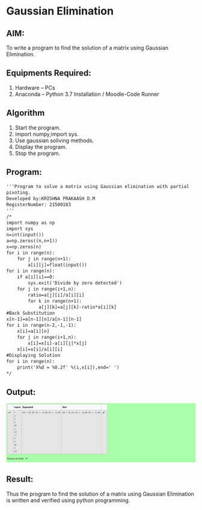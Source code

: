 # Gaussian Elimination

## AIM:
To write a program to find the solution of a matrix using Gaussian Elimination.

## Equipments Required:
1. Hardware – PCs
2. Anaconda – Python 3.7 Installation / Moodle-Code Runner

## Algorithm
1. Start the program.
2. import numpy,import sys.
3. Use gaussian soliving methods.
4. Display the program.
5. Stop the program.

## Program:
```
'''Program to solve a matrix using Gaussian elimination with partial pivoting.
Developed by:KRISHNA PRAKAASH D.M
RegisterNumber: 21500183
'''
/*
import numpy as np
import sys
n=int(input())
a=np.zeros((n,n+1))
x=np.zeros(n)
for i in range(n):
    for j in range(n+1):
        a[i][j]=float(input())
for i in range(n):
    if a[i][i]==0:
        sys.exit('Divide by zero detected')
    for j in range(i+1,n):
        ratio=a[j][i]/a[i][i]
        for k in range(n+1):
            a[j][k]=a[j][k]-ratio*a[i][k]
#Back Substitution
x[n-1]=a[n-1][n]/a[n-1][n-1]
for i in range(n-2,-1,-1):
    x[i]=a[i][n]
    for j in range(i+1,n):
        x[i]=x[i]-a[i][j]*x[j]
    x[i]=x[i]/a[i][i]
#Displaying Solution
for i in range(n):
    print('X%d = %0.2f' %(i,x[i]),end=' ')
*/
```

## Output:
![gaussian elimination](ZZZ4.png)


## Result:
Thus the program to find the solution of a matrix using Gaussian Elimination is written and verified using python programming.

